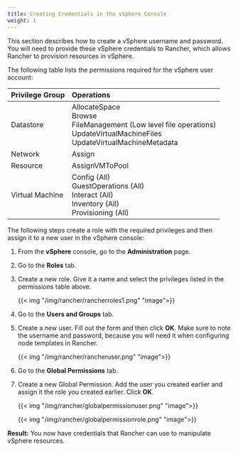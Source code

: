 ```yaml
---
title: Creating Credentials in the vSphere Console
weight: 1
---
```


This section describes how to create a vSphere username and password. You will need to provide these vSphere credentials to Rancher, which allows Rancher to provision resources in vSphere.

The following table lists the permissions required for the vSphere user account:

| Privilege Group       | Operations  |
|:----------------------|:-----------------------------------------------------------------------|
| Datastore             | AllocateSpace </br> Browse </br> FileManagement (Low level file operations) </br> UpdateVirtualMachineFiles </br> UpdateVirtualMachineMetadata |
| Network               | Assign |
| Resource              | AssignVMToPool |
| Virtual Machine       | Config (All) </br> GuestOperations (All) </br> Interact (All) </br> Inventory (All) </br> Provisioning (All) |

The following steps create a role with the required privileges and then assign it to a new user in the vSphere console:

1. From the **vSphere** console, go to the **Administration** page.

2. Go to the **Roles** tab.

3. Create a new role.  Give it a name and select the privileges listed in the permissions table above.

    {{< img "/img/rancher/rancherroles1.png" "image">}}

4. Go to the **Users and Groups** tab.

5. Create a new user. Fill out the form and then click **OK**. Make sure to note the username and password, because you will need it when configuring node templates in Rancher.

    {{< img "/img/rancher/rancheruser.png" "image">}}

6. Go to the **Global Permissions** tab.

7. Create a new Global Permission. Add the user you created earlier and assign it the role you created earlier. Click **OK**.

    {{< img "/img/rancher/globalpermissionuser.png" "image">}}

    {{< img "/img/rancher/globalpermissionrole.png" "image">}}

**Result:** You now have credentials that Rancher can use to manipulate vSphere resources.